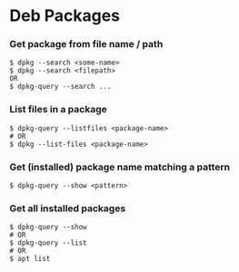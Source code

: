 # Deb Packages

### Get package from file name / path
```
$ dpkg --search <some-name>
$ dpkg --search <filepath>
OR
$ dpkg-query --search ...
```


### List files in a package
```
$ dpkg-query --listfiles <package-name>
# OR
$ dpkg --list-files <package-name>

```

### Get (installed) package name matching a pattern
```
$ dpkg-query --show <pattern>
```

### Get all installed packages
```
$ dpkg-query --show
# OR
$ dpkg-query --list
# OR
$ apt list
```
